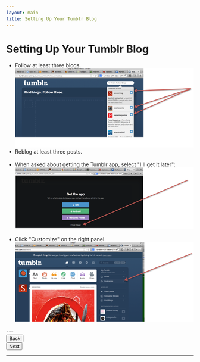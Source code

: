 ```yaml
---
layout: main
title: Setting Up Your Tumblr Blog
---
```


# Setting Up Your Tumblr Blog

<ul>
<li> Follow at least three blogs.</li>

<img src="../tumblrStep2.png"/>
<br>
<li> Reblog at least three posts.</li>
<br>
<li> When asked about getting the Tumblr app, select "I'll get it later":</li>

<img src="../tumblrStep3.png"/>
<br><br>
<li> Click "Customize" on the right panel.</li>

<img src="../tumblrStep4.png"/>
</ul>
---

<div class="row">
  <div class="col-md-1">
    <a href="../start"><button type="button" class="btn btn-primary btn-lg">Back</button></a>
  </div>
  <div class="col-md-1">
    <a href="../theme"><button type="button" class="btn btn-primary btn-lg">Next</button></a>
  </div>
</div>

---